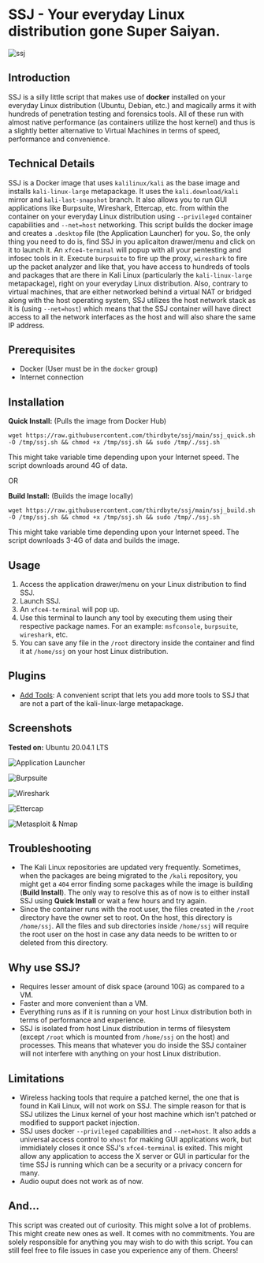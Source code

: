 # SSJ - Your everyday Linux distribution gone Super Saiyan.
![ssj](https://raw.githubusercontent.com/thirdbyte/ssj/main/ssj.png)

## Introduction
SSJ is a silly little script that makes use of **docker** installed on your everyday Linux distribution (Ubuntu, Debian, etc.) and magically arms it with hundreds of penetration testing and forensics tools. All of these run with almost native performance (as containers utilize the host kernel) and thus is a slightly better alternative to Virtual Machines in terms of speed, performance and convenience.

## Technical Details
SSJ is a Docker image that uses `kalilinux/kali` as the base image and installs `kali-linux-large` metapackage. It uses the `kali.download/kali` mirror and `kali-last-snapshot` branch. It also allows you to run GUI applications like Burpsuite, Wireshark, Ettercap, etc. from within the container on your everyday Linux distribution using `--privileged` container capabilities and `--net=host` networking. This script builds the docker image and creates a `.desktop` file (the Application Launcher) for you. So, the only thing you need to do is, find SSJ in you aplicaiton drawer/menu and click on it to launch it. An `xfce4-terminal` will popup with all your pentesting and infosec tools in it. Execute `burpsuite` to fire up the proxy, `wireshark` to fire up the packet analyzer and like that, you have access to hundreds of tools and packages that are there in Kali Linux (particularly the `kali-linux-large` metapackage), right on your everyday Linux distribution. Also, contrary to virtual machines, that are either networked behind a virtual NAT or bridged along with the host operating system, SSJ utilizes the host network stack as it is (using `--net=host`) which means that the SSJ container will have direct access to all the network interfaces as the host and will also share the same IP address.

## Prerequisites
+ Docker (User must be in the `docker` group)
+ Internet connection

## Installation
**Quick Install:** (Pulls the image from Docker Hub)

`wget https://raw.githubusercontent.com/thirdbyte/ssj/main/ssj_quick.sh -O /tmp/ssj.sh && chmod +x /tmp/ssj.sh && sudo /tmp/./ssj.sh`

This might take variable time depending upon your Internet speed. The script downloads around 4G of data.

OR

**Build Install:** (Builds the image locally)

`wget https://raw.githubusercontent.com/thirdbyte/ssj/main/ssj_build.sh -O /tmp/ssj.sh && chmod +x /tmp/ssj.sh && sudo /tmp/./ssj.sh`

This might take variable time depending upon your Internet speed. The script downloads 3-4G of data and builds the image.

## Usage
1. Access the application drawer/menu on your Linux distribution to find SSJ.
2. Launch SSJ.
3. An `xfce4-terminal` will pop up.
4. Use this terminal to launch any tool by executing them using their respective package names. For an example: `msfconsole`, `burpsuite`, `wireshark`, etc.
5. You can save any file in the `/root` directory inside the container and find it at `/home/ssj` on your host Linux distribution.

## Plugins
+ [Add Tools](https://github.com/thirdbyte/ssj-plugin-add-tools): A convenient script that lets you add more tools to SSJ that are not a part of the kali-linux-large metapackage.

## Screenshots

**Tested on:** Ubuntu 20.04.1 LTS

![Application Launcher](https://raw.githubusercontent.com/thirdbyte/ssj/main/screenshots/ssj_ss_application_launcher.png)

![Burpsuite](https://raw.githubusercontent.com/thirdbyte/ssj/main/screenshots/ssj_ss_burpsuite.png)

![Wireshark](https://raw.githubusercontent.com/thirdbyte/ssj/main/screenshots/ssj_ss_wireshark.png)

![Ettercap](https://raw.githubusercontent.com/thirdbyte/ssj/main/screenshots/ssj_ss_ettercap.png)

![Metasploit & Nmap](https://raw.githubusercontent.com/thirdbyte/ssj/main/screenshots/ssj_ss_msf_nmap.png)

## Troubleshooting
+ The Kali Linux repositories are updated very frequently. Sometimes, when the packages are being migrated to the `/kali` repository, you might get a `404` error finding some packages while the image is building (**Build Install**). The only way to resolve this as of now is to either install SSJ using **Quick Install** or wait a few hours and try again.
+ Since the container runs with the root user, the files created in the `/root` directory have the owner set to root. On the host, this directory is `/home/ssj`. All the files and sub directories inside `/home/ssj` will require the root user on the host in case any data needs to be written to or deleted from this directory.

## Why use SSJ?
+ Requires lesser amount of disk space (around 10G) as compared to a VM.
+ Faster and more convenient than a VM.
+ Everything runs as if it is running on your host Linux distribution both in terms of performance and experience.
+ SSJ is isolated from host Linux distribution in terms of filesystem (except `/root` which is mounted from `/home/ssj` on the host) and processes. This means that whatever you do inside the SSJ container will not interfere with anything on your host Linux distribution.


## Limitations
+ Wireless hacking tools that require a patched kernel, the one that is found in Kali Linux, will not work on SSJ. The simple reason for that is SSJ utilizes the Linux kernel of your host machine which isn't patched or modified to support packet injection.
+ SSJ uses docker `--privileged` capabilities and `--net=host`. It also adds a universal access control to `xhost` for making GUI applications work, but immidiately closes it once SSJ's `xfce4-terminal` is exited. This might allow any application to access the X server or GUI in particular for the time SSJ is running which can be a security or a privacy concern for many.
+ Audio ouput does not work as of now.

## And...
This script was created out of curiosity. This might solve a lot of problems. This might create new ones as well. It comes with no commitments. You are solely responsible for anything you may wish to do with this script. You can still feel free to file issues in case you experience any of them. Cheers!
